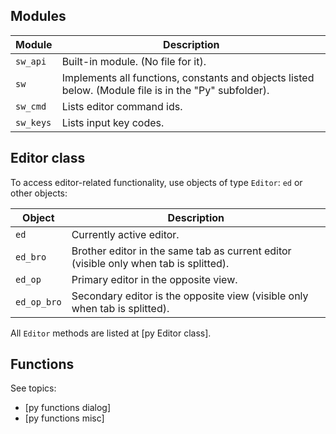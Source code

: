 Modules
-------

Module | Description
-------|------------
`sw_api` | Built-in module. (No file for it).
`sw` | Implements all functions, constants and objects listed below. (Module file is in the "Py" subfolder).
`sw_cmd` | Lists editor command ids.
`sw_keys` | Lists input key codes.

Editor class
------------

To access editor-related functionality, use objects of type `Editor`: `ed` or other objects:

Object | Description
-------|------------
`ed`        | Currently active editor.
`ed_bro`    | Brother editor in the same tab as current editor (visible only when tab is splitted).
`ed_op`     | Primary editor in the opposite view.
`ed_op_bro` | Secondary editor is the opposite view (visible only when tab is splitted).

All `Editor` methods are listed at [py Editor class].

Functions
---------

See topics:

* [py functions dialog]
* [py functions misc]
